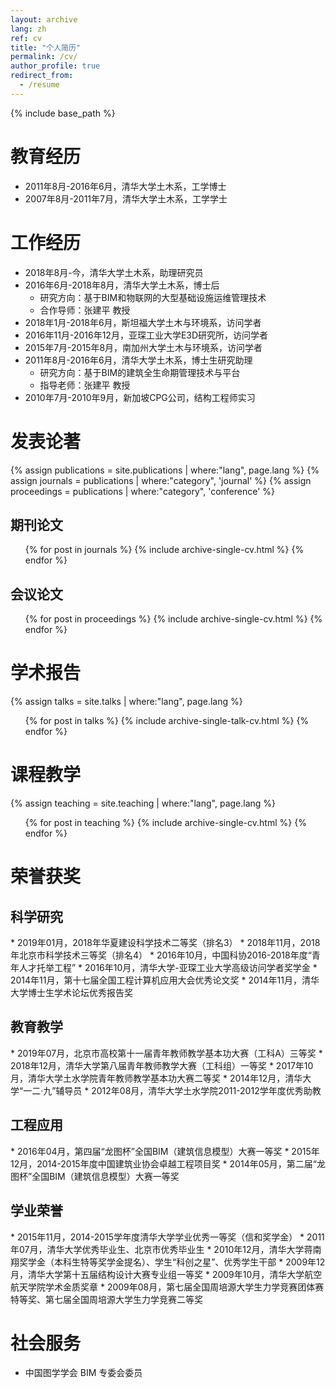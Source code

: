 ```yaml
---
layout: archive
lang: zh
ref: cv
title: "个人简历"
permalink: /cv/
author_profile: true
redirect_from:
  - /resume
---
```


{% include base_path %}

教育经历
====
* 2011年8月-2016年6月，清华大学土木系，工学博士
* 2007年8月-2011年7月，清华大学土木系，工学学士

工作经历
====
* 2018年8月-今，清华大学土木系，助理研究员
* 2016年6月-2018年8月，清华大学土木系，博士后
  * 研究方向：基于BIM和物联网的大型基础设施运维管理技术
  * 合作导师：张建平 教授
* 2018年1月-2018年6月，斯坦福大学土木与环境系，访问学者
* 2016年11月-2016年12月，亚琛工业大学E3D研究所，访问学者
* 2015年7月-2015年8月，南加州大学土木与环境系，访问学者
* 2011年8月-2016年6月，清华大学土木系，博士生研究助理
  * 研究方向：基于BIM的建筑全生命期管理技术与平台
  * 指导老师：张建平 教授
* 2010年7月-2010年9月，新加坡CPG公司，结构工程师实习

发表论著
====
  {% assign publications = site.publications | where:"lang", page.lang %}
  {% assign journals = publications | where:"category", 'journal' %}
  {% assign proceedings = publications | where:"category", 'conference' %}

<h2>期刊论文</h2>
  <ul>{% for post in journals %}
    {% include archive-single-cv.html %}
  {% endfor %}</ul>

<h2>会议论文</h2>
  <ul>{% for post in proceedings %}
    {% include archive-single-cv.html %}
  {% endfor %}</ul>
  
学术报告
====
  {% assign talks = site.talks | where:"lang", page.lang %}
  <ul>{% for post in talks %}
    {% include archive-single-talk-cv.html %}
  {% endfor %}</ul>
  
课程教学
====
  {% assign teaching = site.teaching | where:"lang", page.lang %}
  <ul>{% for post in teaching %}
    {% include archive-single-cv.html %}
  {% endfor %}</ul>

荣誉获奖
====

<h2>科学研究</h2>
* 2019年01月，2018年华夏建设科学技术二等奖（排名3）
* 2018年11月，2018年北京市科学技术三等奖（排名4）
* 2016年10月，中国科协2016-2018年度“青年人才托举工程”
* 2016年10月，清华大学-亚琛工业大学高级访问学者奖学金
* 2014年11月，第十七届全国工程计算机应用大会优秀论文奖
* 2014年11月，清华大学博士生学术论坛优秀报告奖

<h2>教育教学</h2>
* 2019年07月，北京市高校第十一届青年教师教学基本功大赛（工科A）三等奖
* 2018年12月，清华大学第八届青年教师教学大赛（工科组）一等奖
* 2017年10月，清华大学土水学院青年教师教学基本功大赛二等奖
* 2014年12月，清华大学“一二·九”辅导员
* 2012年08月，清华大学土水学院2011-2012学年度优秀助教

<h2>工程应用</h2>
* 2016年04月，第四届“龙图杯”全国BIM（建筑信息模型）大赛一等奖
* 2015年12月，2014-2015年度中国建筑业协会卓越工程项目奖
* 2014年05月，第二届“龙图杯”全国BIM（建筑信息模型）大赛一等奖

<h2>学业荣誉</h2>
* 2015年11月，2014-2015学年度清华大学学业优秀一等奖（信和奖学金）
* 2011年07月，清华大学优秀毕业生、北京市优秀毕业生
* 2010年12月，清华大学蒋南翔奖学金（本科生特等奖学金提名）、学生“科创之星”、优秀学生干部
* 2009年12月，清华大学第十五届结构设计大赛专业组一等奖
* 2009年10月，清华大学航空航天学院学术金质奖章
* 2009年08月，第七届全国周培源大学生力学竞赛团体赛特等奖、第七届全国周培源大学生力学竞赛二等奖
  
社会服务
====
* 中国图学学会 BIM 专委会委员
